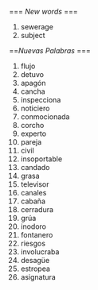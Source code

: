 === *New words* ===

1. sewerage
2. subject

==*Nuevas Palabras* ===

1. flujo
2. detuvo
3. apagón
4. cancha 
5. inspecciona
6. noticiero
7. conmocionada
8. corcho
9. experto
10. pareja
11. civil
12. insoportable
13. candado
14. grasa
15. televisor
16. canales
17. cabaña
18. cerradura
19. grúa
20. inodoro
21. fontanero
22. riesgos
23. involucraba
24. desagüe
25. estropea
26. asignatura 
